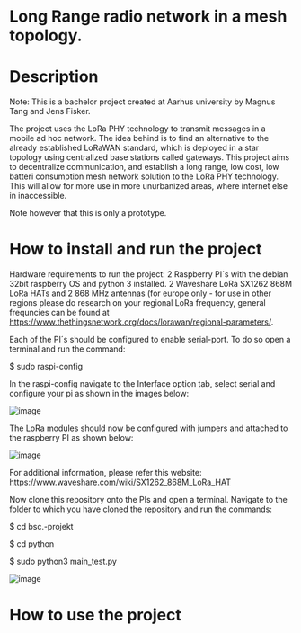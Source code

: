# Long Range radio network in a mesh topology.

# Description
Note: This is a bachelor project created at Aarhus university by Magnus Tang and Jens Fisker.

The project uses the LoRa PHY technology to transmit messages in a mobile ad hoc network. The idea behind is to find an alternative to the already established LoRaWAN standard, which is deployed in a star topology using centralized base stations called gateways. This project aims to decentralize communication, and establish a long range, low cost, low batteri consumption mesh network solution to the LoRa PHY technology. This will allow for more use in more unurbanized areas, where internet else in inaccessible. 

Note however that this is only a prototype.

# How to install and run the project
Hardware requirements to run the project:
2 Raspberry PI´s with the debian 32bit raspberry OS and python 3 installed. 2 Waveshare LoRa SX1262 868M LoRa HATs and 2 868 MHz antennas (for europe only - for use in other regions please do research on your regional LoRa frequency, general frequncies can be found at https://www.thethingsnetwork.org/docs/lorawan/regional-parameters/.

Each of the PI´s should be configured to enable serial-port. To do so open a terminal and run the command:

$ sudo raspi-config

In the raspi-config navigate to the Interface option tab, select serial and configure your pi as shown in the images below:

![image](https://user-images.githubusercontent.com/61544552/172643158-63b5d184-9c0a-4bab-a83d-aac9cf38da8e.png)

The LoRa modules should now be configured with jumpers and attached to the raspberry PI as shown below:

![image](https://user-images.githubusercontent.com/61544552/172643904-0e1c8fbb-17f1-4468-a31a-3cf10872a2d5.png)

For additional information, please refer this website:
https://www.waveshare.com/wiki/SX1262_868M_LoRa_HAT

Now clone this repository onto the PIs and open a terminal. Navigate to the folder to which you have cloned the repository and run the commands:

$ cd bsc.-projekt

$ cd python

$ sudo python3 main_test.py


![image](https://user-images.githubusercontent.com/61544552/172646089-53e94d3e-2012-4ed2-85e1-10c7eeffbc81.png)


# How to use the project
